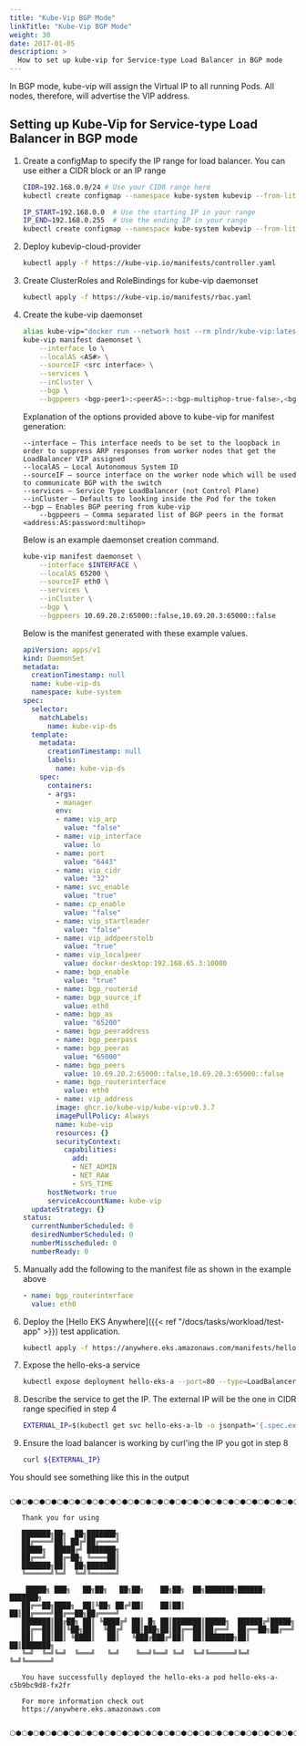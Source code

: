 ```yaml
---
title: "Kube-Vip BGP Mode"
linkTitle: "Kube-Vip BGP Mode"
weight: 30
date: 2017-01-05
description: >
  How to set up kube-vip for Service-type Load Balancer in BGP mode
---
```


<!-- overview -->

In BGP mode, kube-vip will assign the Virtual IP to all running Pods.
All nodes, therefore, will advertise the VIP address.

<!-- body -->

## Setting up Kube-Vip for Service-type Load Balancer in BGP mode

1. Create a configMap to specify the IP range for load balancer.
You can use either a CIDR block or an IP range

    ```bash
    CIDR=192.168.0.0/24 # Use your CIDR range here
    kubectl create configmap --namespace kube-system kubevip --from-literal cidr-global=${CIDR}
    ```
    ```bash
    IP_START=192.168.0.0  # Use the starting IP in your range
    IP_END=192.168.0.255  # Use the ending IP in your range
    kubectl create configmap --namespace kube-system kubevip --from-literal range-global=${IP_START}-${IP_END}
    ```

2. Deploy kubevip-cloud-provider 

    ```bash
    kubectl apply -f https://kube-vip.io/manifests/controller.yaml
    ```

3. Create ClusterRoles and RoleBindings for kube-vip daemonset

    ```bash
    kubectl apply -f https://kube-vip.io/manifests/rbac.yaml
    ```

4. Create the kube-vip daemonset

    ```bash
    alias kube-vip="docker run --network host --rm plndr/kube-vip:latest"
    kube-vip manifest daemonset \
        --interface lo \
        --localAS <AS#> \
        --sourceIF <src interface> \
        --services \
        --inCluster \
        --bgp \
        --bgppeers <bgp-peer1>:<peerAS>::<bgp-multiphop-true-false>,<bgp-peer2>:<peerAS>::<bgp-multihop-true-false> | kubectl apply -f -
    ``` 
    
    Explanation of the options provided above to kube-vip for manifest generation:

    ```
	--interface — This interface needs to be set to the loopback in order to suppress ARP responses from worker nodes that get the LoadBalancer VIP assigned
	--localAS — Local Autonomous System ID
	--sourceIF — source interface on the worker node which will be used to communicate BGP with the switch
	--services — Service Type LoadBalancer (not Control Plane)
	--inCluster — Defaults to looking inside the Pod for the token
	--bgp — Enables BGP peering from kube-vip
        --bgppeers — Comma separated list of BGP peers in the format <address:AS:password:multihop>
    ```
  
    Below is an example daemonset creation command. 

    ```bash
    kube-vip manifest daemonset \
        --interface $INTERFACE \
        --localAS 65200 \
        --sourceIF eth0 \
        --services \
        --inCluster \
        --bgp \
        --bgppeers 10.69.20.2:65000::false,10.69.20.3:65000::false
    ```

    Below is the manifest generated with these example values.

    ```yaml
    apiVersion: apps/v1
    kind: DaemonSet
    metadata:
      creationTimestamp: null
      name: kube-vip-ds
      namespace: kube-system
    spec:
      selector:
        matchLabels:
          name: kube-vip-ds
      template:
        metadata:
          creationTimestamp: null
          labels:
            name: kube-vip-ds
        spec:
          containers:
          - args:
            - manager
            env:
            - name: vip_arp
              value: "false"
            - name: vip_interface
              value: lo
            - name: port
              value: "6443"
            - name: vip_cidr
              value: "32"
            - name: svc_enable
              value: "true"
            - name: cp_enable
              value: "false"
            - name: vip_startleader
              value: "false"
            - name: vip_addpeerstolb
              value: "true"
            - name: vip_localpeer
              value: docker-desktop:192.168.65.3:10000
            - name: bgp_enable
              value: "true"
            - name: bgp_routerid
            - name: bgp_source_if
              value: eth0
            - name: bgp_as
              value: "65200"
            - name: bgp_peeraddress
            - name: bgp_peerpass
            - name: bgp_peeras
              value: "65000"
            - name: bgp_peers
              value: 10.69.20.2:65000::false,10.69.20.3:65000::false
            - name: bgp_routerinterface
              value: eth0
            - name: vip_address
            image: ghcr.io/kube-vip/kube-vip:v0.3.7
            imagePullPolicy: Always
            name: kube-vip
            resources: {}
            securityContext:
              capabilities:
                add:
                - NET_ADMIN
                - NET_RAW
                - SYS_TIME
          hostNetwork: true
          serviceAccountName: kube-vip
      updateStrategy: {}
    status:
      currentNumberScheduled: 0
      desiredNumberScheduled: 0
      numberMisscheduled: 0
      numberReady: 0
   ```
5. Manually add the following to the manifest file as shown in the example above

   ```yaml
   - name: bgp_routerinterface
     value: eth0
   ```

6. Deploy the [Hello EKS Anywhere]({{< ref "/docs/tasks/workload/test-app" >}}) test application.

    ```bash
    kubectl apply -f https://anywhere.eks.amazonaws.com/manifests/hello-eks-a.yaml
    ```

7. Expose the hello-eks-a service

    ```bash
    kubectl expose deployment hello-eks-a --port=80 --type=LoadBalancer --name=hello-eks-a-lb
    ```

8. Describe the service to get the IP. The external IP will be the one in CIDR range specified in step 4

    ```bash
    EXTERNAL_IP=$(kubectl get svc hello-eks-a-lb -o jsonpath='{.spec.externalIP}')
    ```

9. Ensure the load balancer is working by curl'ing the IP you got in step 8

    ```bash
    curl ${EXTERNAL_IP}
    ```   
 
You should see something like this in the output

```
   ⬡⬢⬡⬢⬡⬢⬡⬢⬡⬢⬡⬢⬡⬢⬡⬢⬡⬢⬡⬢⬡⬢⬡⬢⬡⬢⬡⬢⬡⬢⬡⬢⬡⬢⬡⬢⬡⬢⬡⬢⬡⬢⬡⬢⬡⬢⬡⬢⬡⬢⬡⬢⬡⬢⬡⬢

   Thank you for using

   ███████╗██╗  ██╗███████╗                                             
   ██╔════╝██║ ██╔╝██╔════╝                                             
   █████╗  █████╔╝ ███████╗                                             
   ██╔══╝  ██╔═██╗ ╚════██║                                             
   ███████╗██║  ██╗███████║                                             
   ╚══════╝╚═╝  ╚═╝╚══════╝                                             
                                                                     
    █████╗ ███╗   ██╗██╗   ██╗██╗    ██╗██╗  ██╗███████╗██████╗ ███████╗
   ██╔══██╗████╗  ██║╚██╗ ██╔╝██║    ██║██║  ██║██╔════╝██╔══██╗██╔════╝
   ███████║██╔██╗ ██║ ╚████╔╝ ██║ █╗ ██║███████║█████╗  ██████╔╝█████╗  
   ██╔══██║██║╚██╗██║  ╚██╔╝  ██║███╗██║██╔══██║██╔══╝  ██╔══██╗██╔══╝  
   ██║  ██║██║ ╚████║   ██║   ╚███╔███╔╝██║  ██║███████╗██║  ██║███████╗
   ╚═╝  ╚═╝╚═╝  ╚═══╝   ╚═╝    ╚══╝╚══╝ ╚═╝  ╚═╝╚══════╝╚═╝  ╚═╝╚══════╝
                                                                     
   You have successfully deployed the hello-eks-a pod hello-eks-a-c5b9bc9d8-fx2fr

   For more information check out
   https://anywhere.eks.amazonaws.com

   ⬡⬢⬡⬢⬡⬢⬡⬢⬡⬢⬡⬢⬡⬢⬡⬢⬡⬢⬡⬢⬡⬢⬡⬢⬡⬢⬡⬢⬡⬢⬡⬢⬡⬢⬡⬢⬡⬢⬡⬢⬡⬢⬡⬢⬡⬢⬡⬢⬡⬢⬡⬢⬡⬢⬡⬢

   ```
